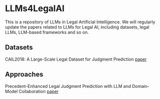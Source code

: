 # LLMs4LegalAI
This is a repository of LLMs in Legal Artificial Intelligence. We will regularly update the papers related to LLMs for Legal AI, including datasets, legal LLMs, LLM-based frameworks and so on.
## Datasets
CAIL2018: A Large-Scale Legal Dataset for Judgment Prediction [paper](https://arxiv.org/abs/1807.02478)
## Approaches
Precedent-Enhanced Legal Judgment Prediction with LLM and Domain-Model Collaboration [paper](https://aclanthology.org/2023.emnlp-main.740/)
